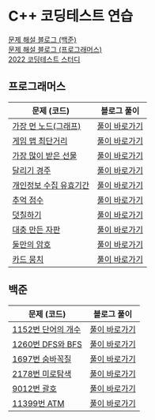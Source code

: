 # C++ 코딩테스트 연습
[문제 해설 블로그 (백준)](https://deff-dev.tistory.com/category/%EC%BD%94%EB%94%A9%ED%85%8C%EC%8A%A4%ED%8A%B8/%EB%B0%B1%EC%A4%80)  <br/>
[문제 해설 블로그 (프로그래머스)](https://deff-dev.tistory.com/category/%EC%BD%94%EB%94%A9%ED%85%8C%EC%8A%A4%ED%8A%B8/%ED%94%84%EB%A1%9C%EA%B7%B8%EB%9E%98%EB%A8%B8%EC%8A%A4)  <br/>
[2022 코딩테스트 스터디](https://github.com/JeongHPark/2022-Algorithm-Study/tree/jsd)  <br/>

## 프로그래머스
|문제 (코드)|블로그 풀이|
|----|----|
|[가장 먼 노드(그래프)](https://github.com/seungdo1234/CodingTestPractice/blob/main/Programmers/%EA%B7%B8%EB%9E%98%ED%94%84/%EA%B0%80%EC%9E%A5%20%EB%A8%BC%20%EB%85%B8%EB%93%9C.cpp)|[풀이 바로가기](https://github.com/seungdo1234/CodingTestPractice/tree/main/Programmers/%EA%B7%B8%EB%9E%98%ED%94%84)|
|[게임 맵 최단거리](https://github.com/seungdo1234/CodingTestPractice/blob/main/Programmers/%EA%B2%8C%EC%9E%84%20%EB%A7%B5%20%EC%B5%9C%EB%8B%A8%EA%B1%B0%EB%A6%AC/%EA%B2%8C%EC%9E%84%20%EB%A7%B5%20%EC%B5%9C%EB%8B%A8%EA%B1%B0%EB%A6%AC.cpp)|[풀이 바로가기](https://deff-dev.tistory.com/12)|
|[가장 많이 받은 선물](https://github.com/seungdo1234/CodingTestPractice/blob/main/Programmers/%EA%B0%80%EC%9E%A5%20%EB%A7%8E%EC%9D%B4%20%EB%B0%9B%EC%9D%80%20%EC%84%A0%EB%AC%BC/%EA%B0%80%EC%9E%A5%20%EB%A7%8E%EC%9D%B4%20%EB%B0%9B%EC%9D%80%20%EC%84%A0%EB%AC%BC.cpp)|[풀이 바로가기](https://deff-dev.tistory.com/18)|  
|[달리기 경주](https://github.com/seungdo1234/CodingTestPractice/blob/main/Programmers/%EB%8B%AC%EB%A6%AC%EA%B8%B0%20%EA%B2%BD%EC%A3%BC/%EB%8B%AC%EB%A6%AC%EA%B8%B0%20%EA%B2%BD%EC%A3%BC.cpp)|[풀이 바로가기](https://deff-dev.tistory.com/19)|  
|[개인정보 수집 유효기간](https://github.com/seungdo1234/CodingTestPractice/blob/main/Programmers/%EA%B0%9C%EC%9D%B8%EC%A0%95%EB%B3%B4%20%EC%88%98%EC%A7%91%20%EC%9C%A0%ED%9A%A8%EA%B8%B0%EA%B0%84/%EA%B0%9C%EC%9D%B8%EC%A0%95%EB%B3%B4%20%EC%88%98%EC%A7%91%20%EC%9C%A0%ED%9A%A8%EA%B8%B0%EA%B0%84.cpp) |[풀이 바로가기](https://deff-dev.tistory.com/22)|
|[추억 점수](https://github.com/seungdo1234/CodingTestPractice/blob/main/Programmers/%EC%B6%94%EC%96%B5%20%EC%A0%90%EC%88%98/%EC%B6%94%EC%96%B5%EC%A0%90%EC%88%98.cpp)|  [풀이 바로가기](https://deff-dev.tistory.com/23)|  
|[덧칠하기](https://github.com/seungdo1234/CodingTestPractice/blob/main/Programmers/%EB%8D%A7%EC%B9%A0%ED%95%98%EA%B8%B0/%EB%8D%A7%EC%B9%A0%ED%95%98%EA%B8%B0.cpp)  |[풀이 바로가기](https://deff-dev.tistory.com/24)| 
|[대충 만든 자판](https://github.com/seungdo1234/CodingTestPractice/blob/main/Programmers/%EB%8C%80%EC%B6%A9%20%EB%A7%8C%EB%93%A0%20%EC%9E%90%ED%8C%90/%EB%8C%80%EC%B6%A9%20%EB%A7%8C%EB%93%A0%20%EC%9E%90%ED%8C%90.cpp) | [풀이 바로가기](https://deff-dev.tistory.com/18) | 
|[둘만의 암호](https://github.com/seungdo1234/CodingTestPractice/blob/main/Programmers/%EB%91%98%EB%A7%8C%EC%9D%98%20%EC%95%94%ED%98%B8/%EB%91%98%EB%A7%8C%EC%9D%98%20%EC%95%94%ED%98%B8.cpp) | [풀이 바로가기](https://deff-dev.tistory.com/29) | 
|[카드 뭉치](https://github.com/seungdo1234/CodingTestPractice/blob/main/Programmers/%20%EC%B9%B4%EB%93%9C%20%EB%AD%89%EC%B9%98/%EC%B9%B4%EB%93%9C%20%EB%AD%89%EC%B9%98.cpp) | [풀이 바로가기](https://deff-dev.tistory.com/30) | 



## 백준
|문제 (코드)|블로그 풀이|
|----|----|
|[1152번 단어의 개수](https://github.com/seungdo1234/CodingTestPractice/blob/main/Baekjoon/1152%EB%B2%88%20%EB%8B%A8%EC%96%B4%EC%9D%98%20%EA%B0%9C%EC%88%98/%EB%8B%A8%EC%96%B4%EC%9D%98%20%EA%B0%9C%EC%88%98.cpp)| [풀이 바로가기](https://deff-dev.tistory.com/11) | 
|[1260번 DFS와 BFS](https://github.com/seungdo1234/CodingTestPractice/blob/main/Baekjoon/1260%EB%B2%88%20DFS%EC%99%80%20BFS/DFS%EC%99%80%20BFS.cpp)|[풀이 바로가기](https://deff-dev.tistory.com/13)|  
|[1697번 숨바꼭질](https://github.com/seungdo1234/CodingTestPractice/blob/main/Baekjoon/1697%EB%B2%88%20%EC%88%A8%EB%B0%94%EA%BC%AD%EC%A7%88/1697%EB%B2%88%20%EC%88%A8%EB%B0%94%EA%BC%AD%EC%A7%88.cpp)| [풀이 바로가기](https://deff-dev.tistory.com/14)  |
|[2178번 미로탐색](https://github.com/seungdo1234/CodingTestPractice/blob/main/Baekjoon/2178%EB%B2%88%20%EB%AF%B8%EB%A1%9C%ED%83%90%EC%83%89/2178%EB%B2%88%20%EB%AF%B8%EB%A1%9C%ED%83%90%EC%83%89.cpp) |[풀이 바로가기](https://deff-dev.tistory.com/17)  |
|[9012번 괄호](https://github.com/seungdo1234/CodingTestPractice/blob/main/Baekjoon/9012%EB%B2%88%20%EA%B4%84%ED%98%B8/9012%EB%B2%88%20%EA%B4%84%ED%98%B8.cpp)  | [풀이 바로가기](https://deff-dev.tistory.com/16)  |
|[11399번 ATM](https://github.com/seungdo1234/CodingTestPractice/blob/main/Baekjoon/11399%EB%B2%88%20ATM/11399%EB%B2%88%20ATM.cpp)| [풀이 바로가기](https://deff-dev.tistory.com/15)|  

